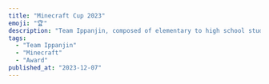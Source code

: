 ```yaml
---
title: "Minecraft Cup 2023"
emoji: "🏆"
description: "Team Ippanjin, composed of elementary to high school students active on the internet, created a world that won an award at the Minecraft Cup regional competition held in Japan."
tags:
  - "Team Ippanjin"
  - "Minecraft"
  - "Award"
published_at: "2023-12-07"
---
```

